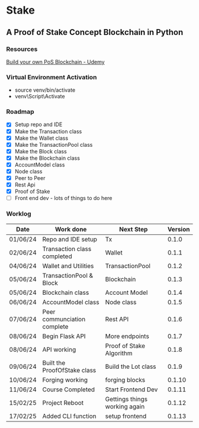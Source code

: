 # Stake

## A Proof of Stake Concept Blockchain in Python

### Resources

[Build your own PoS Blockchain - Udemy][def1]

[def1]: https://www.udemy.com/course/build-your-own-proof-of-stake-blockchain/learn/lecture/23315256#overview

### Virtual Environment Activation

- source venv/bin/activate
- venv\Script\Activate

### Roadmap

- [x] Setup repo and IDE
- [x] Make the Transaction class
- [x] Make the Wallet class
- [x] Make the TransactionPool class
- [x] Make the Block class
- [x] Make the Blockchain class
- [x] AccountModel class
- [x] Node class
- [x] Peer to Peer
- [x] Rest Api
- [x] Proof of Stake
- [ ] Front end dev - lots of things to do here

### Worklog

Date | Work done | Next Step | Version
-----|-----------|-----------|--------
01/06/24 | Repo and IDE setup | Tx | 0.1.0
02/06/24 | Transaction class completed | Wallet | 0.1.1
04/06/24 | Wallet and Utilities | TransactionPool | 0.1.2
05/06/24 | TransactionPool & Block | Blockchain | 0.1.3
05/06/24 | Blockchain class | Account Model | 0.1.4
06/06/24 | AccountModel class | Node class | 0.1.5
07/06/24 | Peer communciation complete | Rest API | 0.1.6
08/06/24 | Begin Flask API | More endpoints | 0.1.7
08/06/24 | API working | Proof of Stake Algorithm | 0.1.8
09/06/24 | Built the ProofOfStake class | Build the Lot class | 0.1.9
10/06/24 | Forging working | forging blocks | 0.1.10
11/06/24 | Course Completed | Start Frontend Dev | 0.1.11
15/02/25 | Project Reboot | Gettings things working again | 0.1.12
17/02/25 | Added CLI function | setup frontend | 0.1.13
